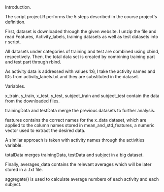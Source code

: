 Introduction.

The script project.R performs the 5 steps described in the course project's definition.

First, dataset is downloaded through the given website. I unzip the file and read Features, Activity_labels, training datasets as well as test datasets into r script.

All datasets under categories of training and test are combined using cbind, respectively. Then, the total data set is created by combining training part and test part through rbind.

As activity data is addressed with values 1:6, I take the activity names and IDs from activity_labels.txt and they are substituted in the dataset.

Variables.

x_train, y_train, x_test, y_test, subject_train and subject_test contain the data from the downloaded files.

trainingData and testData merge the previous datasets to further analysis.

features contains the correct names for the x_data dataset, which are applied to the column names stored in mean_and_std_features, a numeric vector used to extract the desired data.

A similar approach is taken with activity names through the activities variable.

totalData merges trainingData, testData and subject in a big dataset.

Finally, averages_data contains the relevant averages which will be later stored in a .txt file. 

aggregate() is used to calculate average numbers of each activity and each subject.

